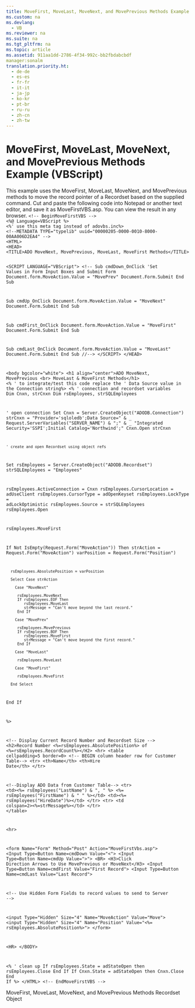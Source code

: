 ```yaml
---
title: MoveFirst, MoveLast, MoveNext, and MovePrevious Methods Example (VBScript)
ms.custom: na
ms.devlang: 
  - VB
ms.reviewer: na
ms.suite: na
ms.tgt_pltfrm: na
ms.topic: article
ms.assetid: 911aa1dd-2786-4f34-992c-bb2fbdabcbdf
manager:sonalm
translation.priority.ht: 
  - de-de
  - es-es
  - fr-fr
  - it-it
  - ja-jp
  - ko-kr
  - pt-br
  - ru-ru
  - zh-cn
  - zh-tw
---
```

# MoveFirst, MoveLast, MoveNext, and MovePrevious Methods Example (VBScript)
<?xml version="1.0" encoding="utf-8"?>
<developerReferenceWithoutSyntaxDocument xmlns="http://ddue.schemas.microsoft.com/authoring/2003/5" xmlns:xlink="http://www.w3.org/1999/xlink" xmlns:xsi="http://www.w3.org/2001/XMLSchema-instance" xsi:schemaLocation="http://ddue.schemas.microsoft.com/authoring/2003/5 http://dduestorage.blob.core.windows.net/ddueschema/developer.xsd">
  <introduction>
    <para>This example uses the <legacyLink xlink:href="a61a01a7-5b33-4150-9126-21dfa63654cb">MoveFirst</legacyLink>, <legacyLink xlink:href="a61a01a7-5b33-4150-9126-21dfa63654cb">MoveLast</legacyLink>, <legacyLink xlink:href="a61a01a7-5b33-4150-9126-21dfa63654cb">MoveNext</legacyLink>, and <legacyLink xlink:href="a61a01a7-5b33-4150-9126-21dfa63654cb">MovePrevious</legacyLink> methods to move the record pointer of a <legacyLink xlink:href="ede1415f-c3df-4cc5-a05b-2576b2b84b60">Recordset</legacyLink> based on the supplied command.</para>
    <para>Cut and paste the following code into Notepad or another text editor, and save it as <legacyBold>MoveFirstVBS.asp</legacyBold>. You can view the result in any browser.</para>
    <code>&lt;!-- BeginMoveFirstVBS --&gt;
&lt;%@ Language=VBScript %&gt;
&lt;%' use this meta tag instead of adovbs.inc%&gt;
&lt;!--METADATA TYPE="typelib" uuid="00000205-0000-0010-8000-00AA006D2EA4" --&gt;
&lt;HTML&gt;
&lt;HEAD&gt;
&lt;TITLE&gt;ADO MoveNext, MovePrevious, MoveLast, MoveFirst Methods&lt;/TITLE&gt;

&lt;SCRIPT LANGUAGE="VBScript"&gt;
&lt;!--
   Sub cmdDown_OnClick
      'Set Values in Form Input Boxes and Submit Form
      Document.form.MoveAction.Value = "MovePrev"
      Document.Form.Submit
   End Sub

   Sub cmdUp_OnClick
      Document.form.MoveAction.Value = "MoveNext"
      Document.Form.Submit
   End Sub

   Sub cmdFirst_OnClick
      Document.form.MoveAction.Value = "MoveFirst"
      Document.Form.Submit
   End Sub

   Sub cmdLast_OnClick
      Document.form.MoveAction.Value = "MoveLast"
      Document.Form.Submit
   End Sub
//--&gt;
&lt;/SCRIPT&gt;
&lt;/HEAD&gt;

&lt;body bgcolor="white"&gt; 
&lt;h1 align="center"&gt;ADO MoveNext, MovePrevious &lt;br&gt; MoveLast &amp; MoveFirst Methods&lt;/h1&gt;
&lt;% ' to integrate/test this code replace the 
   ' Data Source value in the Connection string%&gt;
&lt;% 
   ' connection and recordset variables
   Dim Cnxn, strCnxn
   Dim rsEmployees, strSQLEmployees

   ' open connection
    Set Cnxn = Server.CreateObject("ADODB.Connection")
    strCnxn = "Provider='sqloledb';Data Source=" &amp; _
            Request.ServerVariables("SERVER_NAME") &amp; ";" &amp; _
            "Integrated Security='SSPI';Initial Catalog='Northwind';"
    Cnxn.Open strCnxn
      
    ' create and open Recordset using object refs
   Set rsEmployees = Server.CreateObject("ADODB.Recordset")
   strSQLEmployees = "Employees"
   
   rsEmployees.ActiveConnection = Cnxn
   rsEmployees.CursorLocation = adUseClient
   rsEmployees.CursorType = adOpenKeyset
   rsEmployees.LockType = adLockOptimistic
   rsEmployees.Source = strSQLEmployees
   rsEmployees.Open

   rsEmployees.MoveFirst

   If Not IsEmpty(Request.Form("MoveAction")) Then
      strAction = Request.Form("MoveAction")
      varPosition  = Request.Form("Position")
      
      rsEmployees.AbsolutePosition = varPosition
      
      Select Case strAction
      
        Case "MoveNext"
        
         rsEmployees.MoveNext
         If rsEmployees.EOF Then
            rsEmployees.MoveLast
            strMessage = "Can't move beyond the last record."
         End If
        
        Case "MovePrev"
        
         rsEmployees.MovePrevious
         If rsEmployees.BOF Then
            rsEmployees.MoveFirst
            strMessage = "Can't move beyond the first record."
         End If

        Case "MoveLast"
      
         rsEmployees.MoveLast
      
        Case "MoveFirst"
      
         rsEmployees.MoveFirst
      
      End Select
   End If
      
%&gt;

&lt;!-- Display Current Record Number and Recordset Size --&gt;
&lt;h2&gt;Record Number &lt;%=rsEmployees.AbsolutePosition%&gt; of &lt;%=rsEmployees.RecordCount%&gt;&lt;/H2&gt;
&lt;hr&gt;
&lt;table cellpadding=5 border=0&gt;
&lt;!-- BEGIN column header row for Customer Table--&gt;
&lt;tr&gt;
   &lt;th&gt;Name&lt;/th&gt;
   &lt;th&gt;Hire Date&lt;/th&gt;
&lt;/tr&gt;

&lt;!--Display ADO Data from Customer Table--&gt;
&lt;tr&gt;
  &lt;td&gt;&lt;%= rsEmployees("LastName") &amp; ", " %&gt; 
      &lt;%= rsEmployees("FirstName") &amp; " " %&gt;&lt;/td&gt;
  &lt;td&gt;&lt;%= rsEmployees("HireDate")%&gt;&lt;/td&gt;
&lt;/tr&gt; 
&lt;tr&gt;
  &lt;td colspan=2&gt;&lt;%=strMessage%&gt;&lt;/td&gt;
&lt;/tr&gt;
&lt;/table&gt;

&lt;hr&gt;

&lt;form Name="Form" Method="Post" Action="MoveFirstVbs.asp"&gt;
&lt;Input Type=Button Name=cmdDown Value="&lt;"&gt;
&lt;Input Type=Button Name=cmdUp Value="&gt;"&gt;
&lt;BR&gt;
&lt;H3&gt;Click Direction Arrows to Use MovePrevious or MoveNext&lt;/H3&gt;
&lt;Input Type=Button Name=cmdFirst Value="First Record"&gt;
&lt;Input Type=Button Name=cmdLast Value="Last Record"&gt;


&lt;!-- Use Hidden Form Fields to record values to send to Server --&gt;

&lt;input Type="Hidden" Size="4" Name="MoveAction" Value="Move"&gt;
&lt;input Type="Hidden" Size="4" Name="Position" Value="&lt;%= rsEmployees.AbsolutePosition%&gt;"&gt;
&lt;/form&gt;

&lt;HR&gt;
&lt;/BODY&gt;

&lt;%
    ' clean up
    If rsEmployees.State = adStateOpen then
        rsEmployees.Close
    End If
    If Cnxn.State = adStateOpen then
        Cnxn.Close
    End If
%&gt;
&lt;/HTML&gt;
&lt;!-- EndMoveFirstVBS --&gt;</code>
  </introduction>
  <relatedTopics>
<link xlink:href="a61a01a7-5b33-4150-9126-21dfa63654cb">MoveFirst, MoveLast, MoveNext, and MovePrevious Methods</link>
<link xlink:href="ede1415f-c3df-4cc5-a05b-2576b2b84b60">Recordset Object</link>
</relatedTopics>
</developerReferenceWithoutSyntaxDocument>